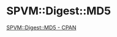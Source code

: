# SPVM::Digest::MD5

<a href="https://metacpan.org/pod/SPVM::Digest::MD5">SPVM::Digest::MD5 - CPAN</a>
